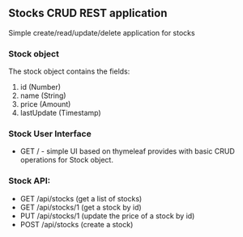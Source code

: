 ## Stocks CRUD REST application
Simple create/read/update/delete application for stocks

### Stock object
The stock object contains the fields:
1. id (Number)
2. name (String)
3. price (Amount) 
4. lastUpdate (Timestamp)

### Stock User Interface 
* GET / - simple UI based on thymeleaf provides with basic CRUD operations for Stock object. 

### Stock API:
* GET /api/stocks​ (get a list of stocks)
* GET /api/stocks/1​ (get a stock by id)
* PUT /api/stocks/1​ (update the price of a stock by id)
* POST /api/stocks​ (create a stock)
